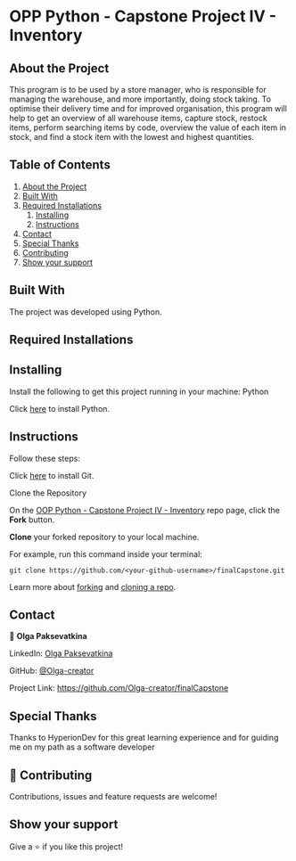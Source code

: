 # **OPP Python - Capstone Project IV - Inventory**

## **About the Project** <a name="project"></a>
This program is to be used by a store manager, who is responsible for managing the warehouse, and more importantly, doing stock taking. 
To optimise their delivery time and for improved organisation, this program will help to get an overview of all warehouse items, capture stock, restock items, 
perform searching items by code, overview the value of each item in stock, and find a stock item with the lowest and highest quantities.

## **Table of Contents**
1. [About the Project](#project)
2. [Built With](#paragraph1)
3. [Required Installations](#paragraph2)
    1. [Installing](#subparagraph1)
    2. [Instructions](#subparagraph2)
4. [Contact](#paragraph3)
5. [Special Thanks](#paragraph4)
6. [Contributing](#paragraph5)
7. [Show your support](#paragraph6)

## Built With <a name="paragraph1"></a>
The project was developed using Python.

## Required Installations <a name="paragraph2"></a>

## Installing <a name="subparagraph1"></a>
Install the following to get this project running in your machine:
Python

Click [here](https://www.python.org/downloads/windows/) to install Python. 

## Instructions <a name="subparagraph2"></a>

Follow these steps:

Click [here](https://git-scm.com/book/en/v2/Getting-Started-Installing-Git) to install Git.

Clone the Repository

On the [OOP Python - Capstone Project IV - Inventory](https://github.com/Olga-creator/finalCapstone.git) repo page, click the **Fork** button.

**Clone** your forked repository to your local machine. 

For example, run this command inside your terminal:

    
    
    git clone https://github.com/<your-github-username>/finalCapstone.git

Learn more about [forking](https://help.github.com/en/github/getting-started-with-github/fork-a-repo) and [cloning a repo](https://docs.github.com/en/github/creating-cloning-and-archiving-repositories/cloning-a-repository).

## Contact <a name="paragraph3"></a>
💃 **Olga Paksevatkina**

LinkedIn: [Olga Paksevatkina](https://www.linkedin.com/in/olga-paksevatkina-51b61064/)

GitHub: [@Olga-creator](https://github.com/Olga-creator?tab=repositories)

Project Link: https://github.com/Olga-creator/finalCapstone

## Special Thanks <a name="paragraph4"></a>
Thanks to HyperionDev for this great learning experience and for guiding me on my path as a software developer

## 🤝 Contributing <a name="paragraph5"></a>
Contributions, issues and feature requests are welcome!

## Show your support <a name="paragraph6"></a>
Give a ⭐️ if you like this project!
